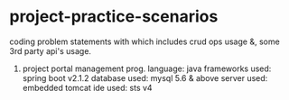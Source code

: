# project-practice-scenarios
coding problem statements with which includes crud ops usage &amp;, some 3rd party api's usage.

1) project portal management
prog. language: java
frameworks used: spring boot v2.1.2
database used: mysql 5.6 & above
server used: embedded tomcat
ide used: sts v4